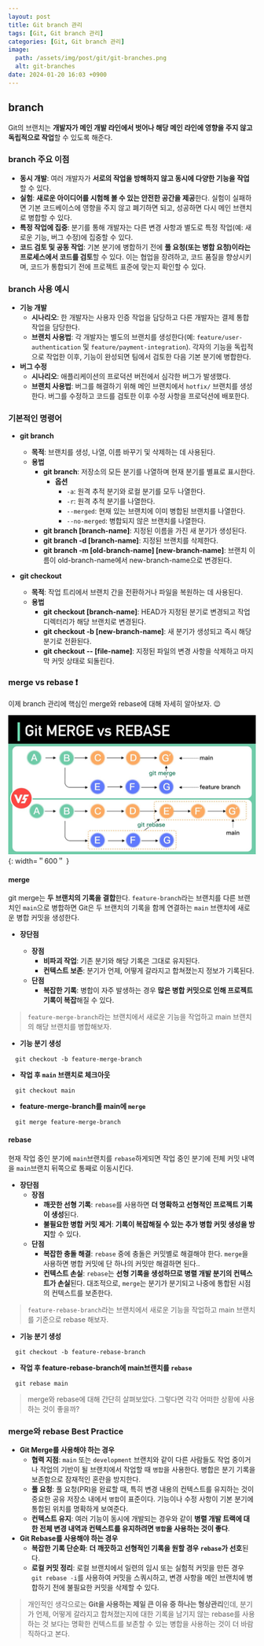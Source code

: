 ```yaml
---
layout: post
title: Git branch 관리
tags: [Git, Git branch 관리]
categories: [Git, Git branch 관리]
image:
  path: /assets/img/post/git/git-branches.png
  alt: git-branches
date: 2024-01-20 16:03 +0900
---
```


## branch

Git의 브랜치는 **개발자가 메인 개발 라인에서 벗어나 해당 메인 라인에 영향을 주지 않고 독립적으로 작업**할 수 있도록 해준다.

### branch 주요 이점

- **동시 개발**: 여러 개발자가 **서로의 작업을 방해하지 않고 동시에 다양한 기능을 작업**할 수 있다.
- **실험**: **새로운 아이디어를 시험해 볼 수 있는 안전한 공간을 제공**한다. 실험이 실패하면 기본 코드베이스에 영향을 주지 않고 폐기하면 되고, 성공하면 다시 메인 브랜치로 병합할 수 있다.
- **특정 작업에 집중**: 분기를 통해 개발자는 다른 변경 사항과 별도로 특정 작업(예: 새로운 기능, 버그 수정)에 집중할 수 있다.
- **코드 검토 및 공동 작업**: 기본 분기에 병합하기 전에 **풀 요청(또는 병합 요청)이라는 프로세스에서 코드를 검토**할 수 있다. 이는 협업을 장려하고, 코드 품질을 향상시키며, 코드가 통합되기 전에 프로젝트 표준에 맞는지 확인할 수 있다.

### branch 사용 예시

- **기능 개발**
  - **시나리오**: 한 개발자는 사용자 인증 작업을 담당하고 다른 개발자는 결제 통합 작업을 담당한다.
  - **브랜치 사용법**: 각 개발자는 별도의 브랜치를 생성한다(예: `feature/user-authentication` 및 `feature/payment-integration`). 각자의 기능을 독립적으로 작업한 이후, 기능이 완성되면 팀에서 검토한 다음 기본 분기에 병합한다.
- **버그 수정**
  - **시나리오**: 애플리케이션의 프로덕션 버전에서 심각한 버그가 발생했다.
  - **브랜치 사용법**: 버그를 해결하기 위해 메인 브랜치에서 `hotfix/` 브랜치를 생성한다. 버그를 수정하고 코드를 검토한 이후 수정 사항을 프로덕션에 배포한다.

### 기본적인 명령어

- **git branch**

  - **목적**: 브랜치를 생성, 나열, 이름 바꾸기 및 삭제하는 데 사용된다.
  - **용법**
    - **git branch**: 저장소의 모든 분기를 나열하며 현재 분기를 별표로 표시한다.
      - **옵션**
        - `-a`: 원격 추적 분기와 로컬 분기를 모두 나열한다.
        - `-r`: 원격 추적 분기를 나열한다.
        - `--merged`: 현재 있는 브랜치에 이미 병합된 브랜치를 나열한다.
        - `--no-merged`: 병합되지 않은 브랜치를 나열한다.
    - **git branch [branch-name]**: 지정된 이름을 가진 새 분기가 생성된다.
    - **git branch -d [branch-name]**: 지정된 브랜치를 삭제한다.
    - **git branch -m [old-branch-name] [new-branch-name]**: 브랜치 이름이 old-branch-name에서 new-branch-name으로 변경된다.

- **git checkout**

  - **목적**: 작업 트리에서 브랜치 간을 전환하거나 파일을 복원하는 데 사용된다.
  - **용법**
    - **git checkout [branch-name]**: HEAD가 지정된 분기로 변경되고 작업 디렉터리가 해당 브랜치로 변경된다.
    - **git checkout -b [new-branch-name]**: 새 분기가 생성되고 즉시 해당 분기로 전환된다.
    - **git checkout -- [file-name]**: 지정된 파일의 변경 사항을 삭제하고 마지막 커밋 상태로 되돌린다.

### merge vs rebase ❗️

이제 branch 관리에 핵심인 merge와 rebase에 대해 자세히 알아보자. 😉

![merge-and-rebase](/assets/img/post/git/merge-and-rebase.jpg){: width=＂600＂ }

#### merge

git merge는 **두 브랜치의 기록을 결합**한다. `feature-branch`라는 브랜치를 다른 브랜치인 `main`으로 병합하면 Git은 두 브랜치의 기록을 함께 연결하는 `main` 브랜치에 새로운 병합 커밋을 생성한다.

- **장단점**

  - **장점**
    - **비파괴 작업**: 기존 분기와 해당 기록은 그대로 유지된다.
    - **컨텍스트 보존**: 분기가 언제, 어떻게 갈라지고 합쳐졌는지 정보가 기록된다.
  - **단점**
    - **복잡한 기록**: 병합이 자주 발생하는 경우 **많은 병합 커밋으로 인해 프로젝트 기록이 복잡**해질 수 있다.

> `feature-merge-branch`라는 브랜치에서 새로운 기능을 작업하고 main 브랜치의 해당 브랜치를 병합해보자.

- **기능 분기 생성**

```console
  git checkout -b feature-merge-branch
```

- **작업 후 `main` 브랜치로 체크아웃**

```console
  git checkout main
```

- **feature-merge-branch를 main에 `merge`**

```console
  git merge feature-merge-branch
```

#### rebase

현재 작업 중인 분기에 `main`브랜치를 `rebase`하게되면 작업 중인 분기에 전체 커밋 내역을 `main`브랜치 뒤쪽으로 통째로 이동시킨다.

- **장단점**
  - **장점**
    - **깨끗한 선형 기록**: `rebase`를 사용하면 **더 명확하고 선형적인 프로젝트 기록이 생성**된다.
    - **불필요한 병합 커밋 제거**: **기록이 복잡해질 수 있는 추가 병합 커밋 생성을 방지**할 수 있다.
  - **단점**
    - **복잡한 충돌 해결**: `rebase` 중에 충돌은 커밋별로 해결해야 한다. `merge`을 사용하면 병합 커밋에 단 하나의 커밋만 해결하면 된다..
    - **컨텍스트 손실**: `rebase`는 **선형 기록을 생성하므로 병렬 개발 분기의 컨텍스트가 손실**된다. 대조적으로, `merge`는 분기가 분기되고 나중에 통합된 시점의 컨텍스트를 보존한다.

> `feature-rebase-branch`라는 브랜치에서 새로운 기능을 작업하고 main 브랜치를 기준으로 rebase 해보자.

- **기능 분기 생성**

```console
  git checkout -b feature-rebase-branch
```

- **작업 후 feature-rebase-branch에 main브랜치를 `rebase`**

```console
  git rebase main
```

> merge와 rebase에 대해 간단히 살펴보았다. 그렇다면 각각 어떠한 상황에 사용하는 것이 좋을까?

### merge와 rebase Best Practice

- **Git Merge를 사용해야 하는 경우**
  - **협력 지점**: `main` 또는 `development` 브랜치와 같이 다른 사람들도 작업 중이거나 작업의 기반이 될 브랜치에서 작업할 때 `병합`을 사용한다. 병합은 분기 기록을 보존함으로 잠재적인 혼란을 방지한다.
  - **풀 요청**: 풀 요청(PR)을 완료할 때, 특히 변경 내용의 컨텍스트를 유지하는 것이 중요한 공유 저장소 내에서 `병합`이 표준이다. 기능이나 수정 사항이 기본 분기에 통합된 위치를 명확하게 보여준다.
  - **컨텍스트 유지**: 여러 기능이 동시에 개발되는 경우와 같이 **병렬 개발 트랙에 대한 전체 변경 내역과 컨텍스트를 유지하려면 `병합`을 사용하는 것이 좋다**.
- **Git Rebase를 사용해야 하는 경우**
  - **복잡한 기록 단순화**: **더 깨끗하고 선형적인 기록을 원할 경우 `rebase`가 선호**된다.
  - **로컬 커밋 정리**: 로컬 브랜치에서 일련의 임시 또는 실험적 커밋을 만든 경우 `git rebase -i`를 사용하여 커밋을 스쿼시하고, 변경 사항을 메인 브랜치에 병합하기 전에 불필요한 커밋을 삭제할 수 있다.

> 개인적인 생각으로는 **Git을 사용하는 제일 큰 이유 중 하나는 형상관리**인데, 분기가 언제, 어떻게 갈라지고 합쳐졌는지에 대한 기록을 남기지 않는 rebase를 사용하는 것 보다는 명확한 컨텍스트를 보존할 수 있는 병합을 사용하는 것이 더 바람직하다고 본다.
